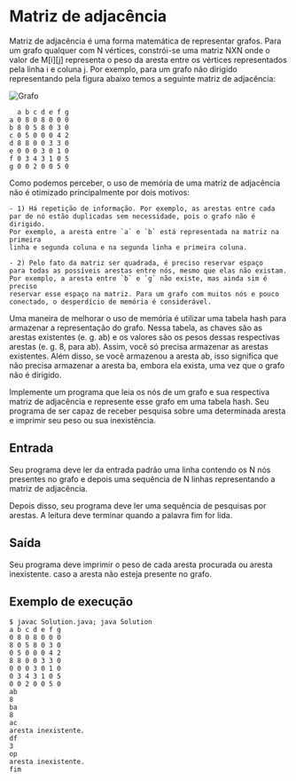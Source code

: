 # Matriz de adjacência

Matriz de adjacência é uma forma matemática de representar grafos. Para um grafo qualquer com N vértices, constrói-se uma matriz NXN onde o valor de M[i][j] representa o peso da aresta entre os vértices representados pela linha i e coluna j. Por exemplo, para um grafo não dirigido representando pela figura abaixo temos a seguinte matriz de adjacência:

![Grafo](link)

      a b c d e f g
    a 0 8 0 8 0 0 0
    b 8 0 5 8 0 3 0
    c 0 5 0 0 0 4 2
    d 8 8 0 0 3 3 0
    e 0 0 0 3 0 1 0
    f 0 3 4 3 1 0 5
    g 0 0 2 0 0 5 0

Como podemos perceber, o uso de memória de uma matriz de adjacência não é otimizado principalmente por dois motivos:
	
	- 1) Há repetição de informação. Por exemplo, as arestas entre cada
	par de nó estão duplicadas sem necessidade, pois o grafo não é dirigido.
	Por exemplo, a aresta entre `a` e `b` está representada na matriz na primeira
	linha e segunda coluna e na segunda linha e primeira coluna.
	
	- 2) Pelo fato da matriz ser quadrada, é preciso reservar espaço
	para todas as possíveis arestas entre nós, mesmo que elas não existam.
	Por exemplo, a aresta entre `b` e `g` não existe, mas ainda sim é preciso
	reservar esse espaço na matriz. Para um grafo com muitos nós e pouco
	conectado, o desperdício de memória é considerável.
	
Uma maneira de melhorar o uso de memória é utilizar uma tabela hash para armazenar a representação do grafo. Nessa tabela, as chaves são as arestas existentes (e. g. ab) e os valores são os pesos dessas respectivas arestas (e. g. 8, para ab). Assim, você só precisa armazenar as arestas existentes. Além disso, se você armazenou a aresta ab, isso significa que não precisa armazenar a aresta ba, embora ela exista, uma vez que o grafo não é dirigido.

Implemente um programa que leia os nós de um grafo e sua respectiva matriz de adjacência e represente esse grafo em uma tabela hash. Seu programa de ser capaz de receber pesquisa sobre uma determinada aresta e imprimir seu peso ou sua inexistência.

## Entrada

Seu programa deve ler da entrada padrão uma linha contendo os N nós presentes no grafo e depois uma sequência de N linhas representando a matriz de adjacência.

Depois disso, seu programa deve ler uma sequência de pesquisas por arestas. A leitura deve terminar quando a palavra fim for lida.

## Saída

Seu programa deve imprimir o peso de cada aresta procurada ou aresta inexistente. caso a aresta não esteja presente no grafo.

## Exemplo de execução

	$ javac Solution.java; java Solution
	a b c d e f g
	0 8 0 8 0 0 0
	8 0 5 8 0 3 0
	0 5 0 0 0 4 2
	8 8 0 0 3 3 0
	0 0 0 3 0 1 0
	0 3 4 3 1 0 5
	0 0 2 0 0 5 0
	ab
	8
	ba
	8
	ac
	aresta inexistente.
	df
	3
	op
	aresta inexistente.
	fim